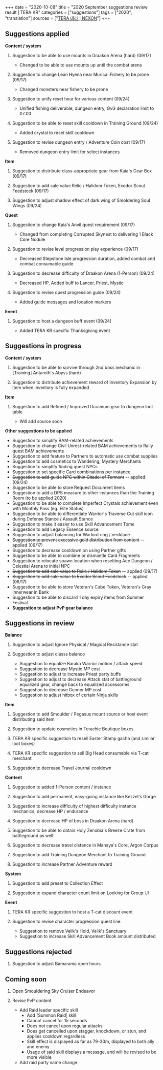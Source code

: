 +++
date = "2020-10-08"
title = "2020 September suggestions review result | TERA KR"
categories = ["suggestions"]
tags = ["2020", "translation"]
sources = ["[TERA 테라 | NEXON](http://tera.nexon.com/news/gmnote/view.aspx?n4ArticleSN=504)"]
+++

## Suggestions applied

**Content / system**

1. Suggestion to be able to use mounts in Draakon Arena (hard) (09/17)

    - Changed to be able to use mounts up until the combat arena

2. Suggestion to change Lean Hyena near Muricai Fishery to be prone (09/17)

    - Changed monsters near fishery to be prone

3. Suggestion to unify reset hour for various content (09/24)

    - Unified fishing deliverable, dungeon entry, GvG declaration limit to 07:00

4. Suggestion to be able to reset skill cooldown in Training Ground (09/24)

    - Added crystal to reset skill cooldown

5. Suggestion to revise dungeon entry / Adventure Coin cost (09/17)

    - Removed dungeon entry limit for select instances

**Item**

1. Suggestion to distribute class-appropriate gear from Kaia's Gear Box (09/17)

2. Suggestion to add sale value Relic / Halidom Token, Exodor Scout Feedstock (09/17)

3. Suggestion to adjust shadow effect of dark wing of Smoldering Soul Wings (09/24)

**Quest**

1. Suggestion to change Kaia's Anvil quest requirement (09/17)

    - Changed from completing Corrupted Skynest to delivering 1 Black Core Nodule

2. Suggestion to revise level progression play experience (09/17)

    - Decreased Stepstone Isle progression duration, added combat and combat consumable guide

3. Suggestion to decrease difficulty of Draakon Arena (1-Person) (09/24)

    - Decreased HP, Added buff to Lancer, Priest, Mystic

4. Suggestion to revise quest progression guide (09/24)

    - Added guide messages and location markers

**Event**

1. Suggestion to host a dungeon buff event (09/24)

    - Added TERA KR specific Thanksgiving event

## Suggestions in progress

**Content / system**

1. Suggestion to be able to survive through 2nd boss mechanic in [Training] Antaroth's Abyss (hard)

2. Suggestion to distribute achievement reward of Inventory Expansion by item when inventory is fully expanded

**Item**

1. Suggestion to add Refined / Improved Duranium gear to dungeon loot table

    - Will add source soon

**Other suggestions to be applied**

- Suggestion to simplify BAM-related achievements
- Suggestion to change Civil Unrest-related BAM achievements to Rally quest BAM achievements
- Suggestion to add feature to Partners to automatic use combat supplies
- Suggestion to add cosmetics to Wandering, Mystery Merchants
- Suggestion to simplify finding quest NPCs
- Suggestion to set specific Card combinations per instance
- ~~Suggestion to add guide NPC within Citadel of Torment~~ -- applied (09/24)
- Suggestion to be able to store Request Document items
- Suggestion to add a DPS measure to other instances than the Training Room (to be applied 2020)
- Suggestion to be able to complete Imperfect Crystals achievement even with Monthly Pass (eg. Elite Status)
- Suggestion to be able to differentiate Warrior's Traverse Cut skill icon during Defense Stance / Assault Stance
- Suggestion to make it easier to use Skill Advancement Tome
- Suggestion to add Legacy Essence source
- Suggestion to adjust balancing for Warlord ring / necklace
- ~~Suggestion to prevent excessive gold distribution from content~~ -- applied (09/17)
- Suggestion to decrease cooldown on using Partner gifts
- Suggestion to be able to combine or dismantle Card Fragments
- Suggestion to relocate spawn location when resetting Ace Dungeon / Celestial Arena to initial NPC
- ~~Suggestion to add sale value to Relic / Halidom Token~~ -- applied (09/17)
- ~~Suggestion to add sale value to Exodor Scout Feedstock~~ -- applied (09/17)
- Suggestion to be able to store Veteran's Cube Token, Veteran's Gray Innerwear in Bank
- Suggestion to be able to discard 1 day expiry items from Summer Festival
- **Suggestion to adjust PvP gear balance**

## Suggestions in review

**Balance**

1. Suggestion to adjust Ignore Physical / Magical Resistance stat

2. Suggestion to adjust classs balance

    - Suggestion to equalize Baraka Warrior motion / attack speed
    - Suggestion to decrease Mystic MP cost
    - Suggestion to adjust to increase Priest party buffs
    - Suggestion to adjust to decrease Attack stat of battleground equalized gear, change back to equalized accessories
    - Suggestion to decrease Gunner MP cost
    - Suggestion to adjust hitbox of certain Ninja skills

**Item**

1. Suggestion to add Smoulder / Pegasus mount source or host event distributing said item

2. Suggestion to update cosmetics in Terachic Boutique boxes

3. TERA KR specific suggestion to resell Easter Stamp gacha (and similar loot boxes)

4. TERA KR specific suggestion to sell Big Head consumable via T-cat merchant

5. Suggestion to decrease Travel Journal cooldown

**Content**

1. Suggestion to added 1-Person content / instance

2. Suggestion to add permanent, easy-going instance like Kezzel's Gorge

3. Suggestion to increase difficulty of highest difficulty instance mechanics, decrease HP / endurance

4. Suggestion to decrease HP of boss in Draakon Arena (hard)

5. Suggestion to be able to obtain Holy Zenobia's Breeze Crate from battleground as well

6. Suggestion to decrease travel distance in Manaya's Core, Argon Corpus

7. Suggestion to add Training Dungeon Merchant to Training Ground

8. Suggestion to increase Partner Adventure reward

**System**

1. Suggestion to add preset to Collection Effect

2. Suggestion to expand character count limit on Looking for Group UI

**Event**

1. TERA KR specific suggestion to host a T-cat discount event

2. Suggestion to revise character progression quest line

    - Suggestion to remove Velik's Hold, Velik's Sanctuary
    - Suggestion to increase Skill Advancement Book amount distributed

## Suggestions rejected

1. Suggestion to adjust Bamarama open hours

## Coming soon

1. Open Smouldering Sky Cruiser Endeavor

2. Revise PvP content

    - Add Raid leader specific skill
      - Add [Summon Raid] skill
      - Cannot cancel for 15 seconds
      - Does not cancel upon regular attacks
      - Does get cancelled upon stagger, knockdown, or stun, and applies cooldown regardless
      - Skill effect is displayed as far as 79-30m, displayed to both ally and enemy
      - Usage of said skill displays a message, and will be revised to be more visible
    - Add raid party name change
